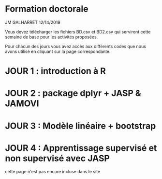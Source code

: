 Formation doctorale
================
JM GALHARRET
12/14/2019

Vous devez télécharger les fichiers BD.csv et BD2.csv qui serviront cette semaine de
base pour les activités proposées.

Pour chacun des jours vous avez accès aux différents codes que nous avons utilisé en cliquant sur la page correspondante. 

# JOUR 1 : introduction à R

# JOUR 2 : package dplyr + JASP & JAMOVI

# JOUR 3 : Modèle linéaire + bootstrap

# JOUR 4 : Apprentissage supervisé et non supervisé avec JASP 
cette page n'est pas encore incluse dans le site 
